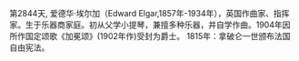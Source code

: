 第2844天, 爱德华·埃尔加（Edward Elgar,1857年-1934年），英国作曲家、指挥家。生于乐器商家庭。初从父学小提琴，兼擅多种乐器，并自学作曲。1904年因所作国定颂歌《加冕颂》(1902年作)受封为爵士。
1815年：拿破仑一世颁布法国自由宪法。
  